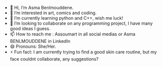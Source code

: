 - 👋 Hi, I’m Asma Benlmouddene.
- 👀 I’m interested in art, comics and coding.
- 🌱 I’m currently learning python and C++, wish me luck!
- 💞️ I’m looking to collaborate on any programming project, I have many good ideas I guess.
- 📫 How to reach me : Assoumart in all social medias or Asma BENLMOUDDENE in LinkedIn
- 😄 Pronouns: She/Her.
- ⚡ Fun fact: I am currently trying to find a good skin care routine, but my face couldnt collaborate, any suggestions?

<!---
assoumart05/assoumart05 is a ✨ special ✨ repository because its `README.md` (this file) appears on your GitHub profile.
You can click the Preview link to take a look at your changes.
--->
